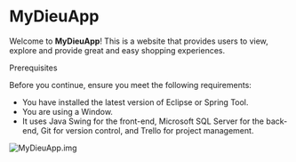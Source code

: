 # MyDieuApp
Welcome to **MyDieuApp**! This is a website that provides users to view, explore and provide great and easy shopping experiences.

Prerequisites

Before you continue, ensure you meet the following requirements:

* You have installed the latest version of Eclipse or Spring Tool.
* You are using a Window.
* It uses Java Swing for the front-end, Microsoft SQL Server for the back-end, Git for version control, and Trello for project management.

![MyDieuApp.img]([https://imgur.com/gallery/animated-heavy-breathing-cat-NUyttbn](https://imgur.com/NUyttbn))
